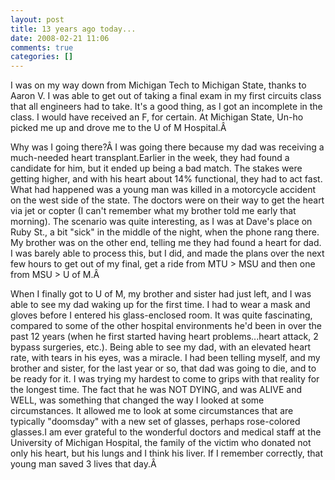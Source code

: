 ```yaml
---
layout: post
title: 13 years ago today...
date: 2008-02-21 11:06
comments: true
categories: []
---
```

I was on my way down from <span id="lw_1203609735_0" class="yshortcuts">Michigan Tech</span> to <span id="lw_1203609735_1" class="yshortcuts">Michigan State</span>, thanks to Aaron V. I was able to get out of taking a final exam in my first circuits class that all engineers had to take. It's a good thing, as I got an incomplete in the class. I would have received an F, for certain. At Michigan State, Un-ho picked me up and drove me to the U of M Hospital.Â <p>Why was I going there?Â I was going there because my dad was receiving a much-needed heart transplant.Earlier in the week, they had found a candidate for him, but it ended up being a bad match. The stakes were getting higher, and with his heart about 14% functional, they had to act fast. What had happened was a young man was killed in a motorcycle accident on the west side of the state. The doctors were on their way to get the heart via jet or copter (I can't remember what my brother told me early that morning). The scenario was quite interesting, as I was at Dave's place on Ruby St., a bit "sick" in the middle of the night, when the phone rang there. My brother was on the other end, telling me they had found a heart for dad. I was barely able to process this, but I did, and made the plans over the next few hours to get out of my final, get a ride from MTU &gt; MSU and then one from MSU &gt; U of M.Â </p><p>When I finally got to U of M, my brother and sister had just left, and I was able to see my dad waking up for the first time. I had to wear a mask and gloves before I entered his glass-enclosed room. It was quite fascinating, compared to some of the other hospital environments he'd been in over the past 12 years (when he first started having heart problems...heart attack, 2 bypass surgeries, etc.). Being able to see my dad, with an elevated heart rate, with tears in his eyes, was a miracle. I had been telling myself, and my brother and sister, for the last year or so, that dad was going to die, and to be ready for it. I was trying my hardest to come to grips with that reality for the longest time. The fact that he was NOT DYING, and was ALIVE and WELL, was something that changed the way I looked at some circumstances. It allowed me to look at some circumstances that are typically "doomsday" with a new set of glasses, perhaps rose-colored glasses.I am ever grateful to the wonderful doctors and medical staff at the <span id="lw_1203609735_2" class="yshortcuts">University of Michigan Hospital</span>, the family of the victim who donated not only his heart, but his lungs and I think his liver. If I remember correctly, that young man saved 3 lives that day.Â </p>
